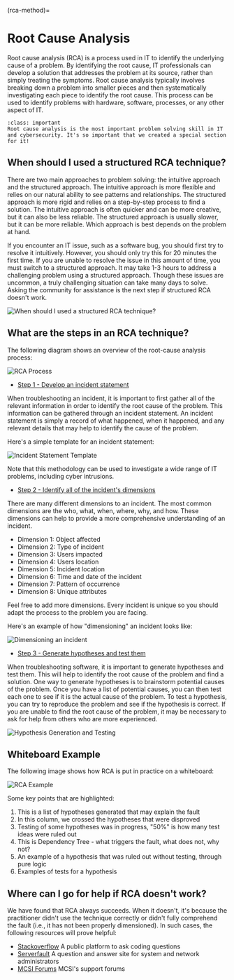 (rca-method)=

# Root Cause Analysis

Root cause analysis (RCA) is a process used in IT to identify the underlying cause of a problem. By identifying the root cause, IT professionals can develop a solution that addresses the problem at its source, rather than simply treating the symptoms. Root cause analysis typically involves breaking down a problem into smaller pieces and then systematically investigating each piece to identify the root cause. This process can be used to identify problems with hardware, software, processes, or any other aspect of IT.

```{admonition} Important
:class: important
Root cause analysis is the most important problem solving skill in IT and cybersecurity. It's so important that we created a special section for it!
```

## When should I used a structured RCA technique?

There are two main approaches to problem solving: the intuitive approach and the structured approach. The intuitive approach is more flexible and relies on our natural ability to see patterns and relationships. The structured approach is more rigid and relies on a step-by-step process to find a solution. The intuitive approach is often quicker and can be more creative, but it can also be less reliable. The structured approach is usually slower, but it can be more reliable. Which approach is best depends on the problem at hand.

If you encounter an IT issue, such as a software bug, you should first try to resolve it intuitively. However, you should only try this for 20 minutes the first time. If you are unable to resolve the issue in this amount of time, you must switch to a structured approach. It may take 1-3 hours to address a challenging problem using a structured approach. Though these issues are uncommon, a truly challenging situation can take many days to solve. Asking the community for assistance is the next step if structured RCA doesn't work.

<img alt="When should I used a structured RCA technique?" class="block grey-border mx-auto" src="/images/problem-solving/structured-rca.svg">

## What are the steps in an RCA technique?

The following diagram shows an overview of the root-cause analysis process:

<img alt="RCA Process" class="grey-border mb-3" src="/images/problem-solving/rca-process.svg">

* <u>Step 1 - Develop an incident statement</u>

When troubleshooting an incident, it is important to first gather all of the relevant information in order to identify the root cause of the problem. This information can be gathered through an incident statement. An incident statement is simply a record of what happened, when it happened, and any relevant details that may help to identify the cause of the problem.

Here's a simple template for an incident statement:

<img alt="Incident Statement Template" class="grey-border mb-3" src="/images/problem-solving/incident-statement-template.png">

Note that this methodology can be used to investigate a wide range of IT problems, including cyber intrusions.

* <u>Step 2 - Identify all of the incident's dimensions</u>

There are many different dimensions to an incident. The most common dimensions are the who, what, when, where, why, and how. These dimensions can help to provide a more comprehensive understanding of an incident.

- Dimension 1: Object affected
- Dimension 2: Type of incident
- Dimension 3: Users impacted
- Dimension 4: Users location
- Dimension 5: Incident location
- Dimension 6: Time and date of the incident
- Dimension 7: Pattern of occurrence
- Dimension 8: Unique attributes

Feel free to add more dimensions. Every incident is unique so you should adapt the process to the problem you are facing.

Here's an example of how "dimensioning" an incident looks like:

<img alt="Dimensioning an incident" class="grey-border mb-3" src="/images/problem-solving/incident-domains-examples.png">

* <u>Step 3 - Generate hypotheses and test them</u>

When troubleshooting software, it is important to generate hypotheses and test them. This will help to identify the root cause of the problem and find a solution. One way to generate hypotheses is to brainstorm potential causes of the problem. Once you have a list of potential causes, you can then test each one to see if it is the actual cause of the problem. To test a hypothesis, you can try to reproduce the problem and see if the hypothesis is correct. If you are unable to find the root cause of the problem, it may be necessary to ask for help from others who are more experienced.

<img alt="Hypothesis Generation and Testing" class="grey-border mb-3" src="/images/problem-solving/hypothesis-generation-and-testing.png">

## Whiteboard Example

The following image shows how RCA is put in practice on a whiteboard:

<img alt="RCA Example" class="grey-border mb-3" src="/images/problem-solving/rca-example-image.png">

Some key points that are highlighted:

1. This is a list of hypotheses generated that may explain the fault
2. In this column, we crossed the hypotheses that were disproved
3. Testing of some hypotheses was in progress, "50%" is how many test ideas were ruled out
4. This is Dependency Tree - what triggers the fault, what does not, why not?
5. An example of a hypothesis that was ruled out without testing, through pure logic
6. Examples of tests for a hypothesis

## Where can I go for help if RCA doesn't work?

We have found that RCA always succeeds. When it doesn't, it's because the practitioner didn't use the technique correctly or didn't fully comprehend the fault (i.e., it has not been properly dimensioned). In such cases, the following resources will prove helpful:

- [Stackoverflow](https://stackoverflow.com/) A public platform to ask coding questions
- [Serverfault](https://serverfault.com/) A question and answer site for system and network administrators
- [MCSI Forums](https://mosse-cyber-security-institute.tribe.so/) MCSI's support forums